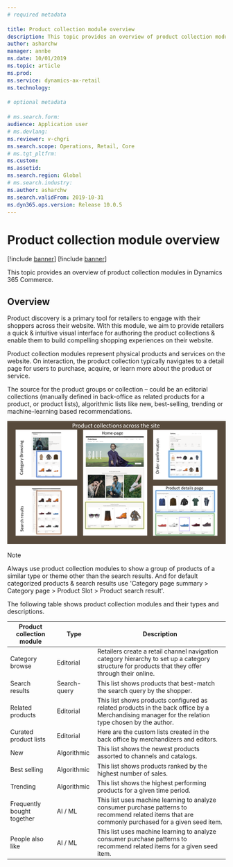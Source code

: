 ```yaml
---
# required metadata

title: Product collection module overview
description: This topic provides an overview of product collection modules in Dynamics 365 Commerce.
author: asharchw
manager: annbe
ms.date: 10/01/2019
ms.topic: article
ms.prod: 
ms.service: dynamics-ax-retail
ms.technology: 

# optional metadata

# ms.search.form: 
audience: Application user
# ms.devlang: 
ms.reviewer: v-chgri
ms.search.scope: Operations, Retail, Core
# ms.tgt_pltfrm: 
ms.custom: 
ms.assetid: 
ms.search.region: Global
# ms.search.industry: 
ms.author: asharchw
ms.search.validFrom: 2019-10-31
ms.dyn365.ops.version: Release 10.0.5
---
```


# Product collection module overview  

[!include [banner](../includes/preview-banner.md)]
[!include [banner](../includes/banner.md)]

This topic provides an overview of product collection modules in Dynamics 365 Commerce.

## Overview

Product discovery is a primary tool for retailers to engage with their shoppers across their website. With this module, we aim to provide retailers a quick & intuitive visual interface for authoring the product collections & enable them to build compelling shopping experiences on their website.

Product collection modules represent physical products and services on the website. On interaction, the product collection typically navigates to a detail page for users to purchase, acquire, or learn more about the product or service. 

The source for the product groups or collection – could be an editorial collections (manually defined in back-office as related products for a product, or product lists), algorithmic lists like new, best-selling, trending or machine-learning based recommendations. 

![product collection across various interactions on the site](./media/ProductCollectionsAcrossTheSiteUseProductPlacement.png)

> [!NOTE]
> Always use product collection modules to show a group of products of a similar type or theme other than the search results. And for default categorized products & search results use 'Category page summary > Category page > Product Slot > Product search result'.

The following table shows product collection modules and their types and descriptions.

| Product collection module     | Type | Description                                                                                                                                                                                                                   |
|----------------------------|-------------|-------------------------------------------------------------------------------------------------------------------------------------------------------------------------------------------------------------------------------|
| Category browse           | Editorial | Retailers create a retail channel navigation category hierarchy to set up a category structure for products that they offer through their online. |
| Search results           | Search-query | This list shows products that best-match the search query by the shopper.|
| Related products           | Editorial | This list shows products configured as related products in the back office by a Merchandising manager for the relation type chosen by the author.|
| Curated product lists    | Editorial | Here are the custom lists created in the back office by merchandizers and editors.|
| New                        | Algorithmic | This list shows the newest products assorted to channels and catalogs.|
| Best selling               | Algorithmic | This list shows products ranked by the highest number of sales.                      |               
| Trending                   | Algorithmic | This list shows the highest performing products for a given time period.|
| Frequently bought together | AI / ML  | This list uses machine learning to analyze consumer purchase patterns to recommend related items that are commonly purchased for a given seed item.|
| People also like           | AI / ML | This list uses machine learning to analyze consumer purchase patterns to recommend related items for a given seed item.|

